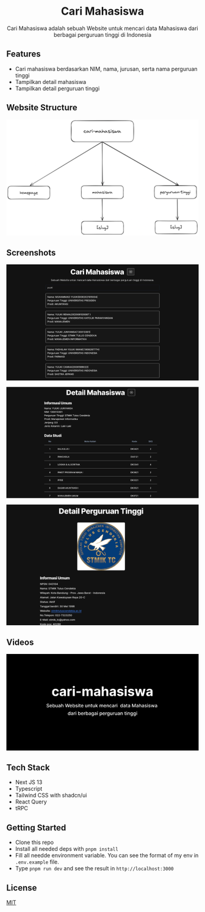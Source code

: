 <div align="center">
  <h1>Cari Mahasiswa</h1>
  <p>Cari Mahasiswa adalah sebuah Website untuk mencari data Mahasiswa dari berbagai perguruan tinggi di Indonesia</p>
</div>

## Features

- Cari mahasiswa berdasarkan NIM, nama, jurusan, serta nama perguruan tinggi
- Tampilkan detail mahasiswa
- Tampilkan detail perguruan tinggi

## Website Structure

![website structure](public/website-structure.png)

## Screenshots

![ss 1](./public/ss-1.png)

![ss 2](./public/ss-2.png)

![ss 3](./public/ss-3.png)

## Videos

[![Video](public/banner.png)](https://youtu.be/aVuWC-usk7c?feature=shared)

## Tech Stack

- Next JS 13
- Typescript
- Tailwind CSS with shadcn/ui
- React Query
- tRPC

## Getting Started

- Clone this repo
- Install all needed deps with `pnpm install`
- Fill all needde environment variable. You can see the format of my env in `.env.example` file.
- Type `pnpm run dev` and see the result in `http://localhost:3000`

## License

[MIT](https://github.com/haikelz/money-management/blob/master/LICENSE)
